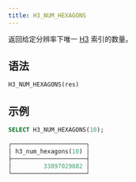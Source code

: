 ```yaml
---
title: H3_NUM_HEXAGONS
---
```


返回给定分辨率下唯一 [H3](https://eng.uber.com/h3/) 索引的数量。

## 语法

```sql
H3_NUM_HEXAGONS(res)
```

## 示例

```sql
SELECT H3_NUM_HEXAGONS(10);

┌─────────────────────┐
│ h3_num_hexagons(10) │
├─────────────────────┤
│         33897029882 │
└─────────────────────┘
```